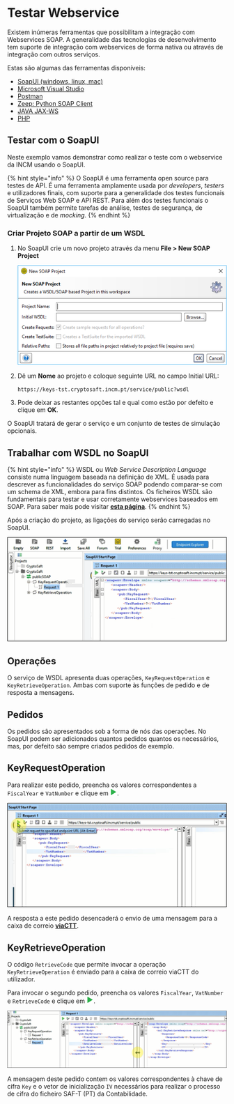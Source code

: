 # Testar Webservice

Existem inúmeras ferramentas que possibilitam a integração com Webservices SOAP. A generalidade das tecnologias de desenvolvimento tem suporte de integração com webservices de forma nativa ou através de integração com outros serviços.

Estas são algumas das ferramentas disponíveis:

- [SoapUI (windows, linux, mac)](https://www.soapui.org/)
- [Microsoft Visual Studio](https://docs.microsoft.com/en-us/visualstudio/test/how-to-create-a-web-service-test?view=vs-2019#to-create-a-simple-web-service)
- [Postman](https://learning.postman.com/docs/sending-requests/supported-api-frameworks/making-soap-requests/)
- [Zeep: Python SOAP Client](https://docs.python-zeep.org/en/master/)
- [JAVA JAX-WS](https://javaee.github.io/metro-jax-ws/)
- [PHP](https://www.php.net/manual/en/book.soap.php)


## Testar com o SoapUI

Neste exemplo vamos demonstrar como realizar o teste com o webservice da INCM usando o SoapUI.

{% hint style="info" %}
O SoapUI é uma ferramenta open source para testes de API. É uma ferramenta amplamente usada por *developers*, *testers* e utilizadores finais, com suporte para a generalidade dos testes funcionais de Serviços Web SOAP e API REST. Para além dos testes funcionais o SoapUI também permite tarefas de análise, testes de segurança, de virtualização e de *mocking*.
{% endhint %}

### Criar Projeto SOAP a partir de um WSDL

1. No SoapUI crie um novo projeto através da menu **File > New SOAP Project**

    ![Criar Projeto SOAP a partir de um WSDL](../../.gitbook/assets/soapui-newsoapproject_new.png)

2. Dê um **Nome** ao projeto e coloque seguinte URL no campo Initial URL:

    ```text
    https://keys-tst.cryptosaft.incm.pt/service/public?wsdl
    ```

3. Pode deixar as restantes opções tal e qual como estão por defeito e clique em **OK**.

O SoapUI tratará de gerar o serviço e um conjunto de testes de simulação opcionais.

## Trabalhar com WSDL no SoapUI

{% hint style="info" %}
WSDL ou *Web Service Description Language* consiste numa linguagem baseada na definição de XML. É usada para descrever as funcionalidades do serviço SOAP podendo comparar-se com um schema de XML, embora para fins distintos. Os ficheiros WSDL são fundamentais para testar e usar corretamente webservices baseados em SOAP. Para saber mais pode visitar [**esta página**](https://www.w3.org/TR/2001/NOTE-wsdl-20010315).
{% endhint %}

Após a criação do projeto, as ligações do serviço serão carregadas no SoapUI.

![Ligações do serviço CryptoSAF-T](../../.gitbook/assets/soapui-service-bindings.png)

## Operações

O serviço de WSDL apresenta duas operações, `KeyRequestOperation` e `KeyRetrieveOperation`. Ambas com suporte às funções de pedido e de resposta a mensagens.

## Pedidos

Os pedidos são apresentados sob a forma de nós das operações. No SoapUI podem ser adicionados quantos pedidos quantos os necessários, mas, por defeito são sempre criados pedidos de exemplo.

## KeyRequestOperation

Para realizar este pedido, preencha os valores correspondentes a `FiscalYear` e `VatNumber` e clique em ![Run](../../.gitbook/assets/run.png).

![KeyRequestOperation](../../.gitbook/assets/soapui-newKeyRequestOperation.png)

A resposta a este pedido desencaderá o envio de uma mensagem para a caixa de correio [**viaCTT**](pedido-de-chave.md).

## KeyRetrieveOperation

O código `RetrieveCode` que permite invocar a operação `KeyRetrieveOperation` é enviado para a caixa de correio viaCTT do utilizador.

Para invocar o segundo pedido, preencha os valores `FiscalYear`, `VatNumber` e `RetrieveCode` e clique em ![Run](../../.gitbook/assets/run.png).

![KeyRetrieveOperation](../../.gitbook/assets/soapui-newKeyRetrieveOperation.png)

A mensagem deste pedido contem os valores correspondentes à chave de cifra `Key` e o vetor de inicialização `IV` necessários para realizar o processo de cifra do ficheiro SAF-T (PT) da Contabilidade.
